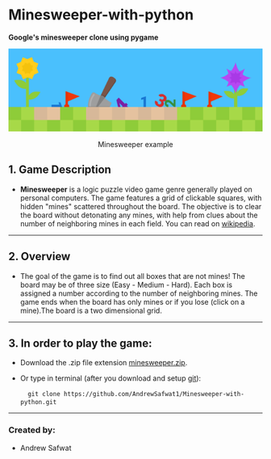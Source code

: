 # Minesweeper-with-python
**Google's minesweeper clone using pygame**

<div align="center">
    <img src = "example.png"/>
    <p>Minesweeper example</p>
</div>

## 1. Game Description 

- **Minesweeper** is a logic puzzle video game genre generally played on personal computers. The game features a grid of clickable squares, with hidden "mines" scattered throughout the board. The objective is to clear the board without detonating any mines, with help from clues about the number of neighboring mines in each field.   You can read on [wikipedia](https://en.wikipedia.org/wiki/Minesweeper_(video_game)).

---

## 2. Overview  
- The  goal  of  the  game  is  to  find out all boxes that are not mines! The board may be of three size (Easy - Medium - Hard).  Each box is assigned a number according to the number of neighboring mines.  The  game  ends  when  the board has only mines or if you lose (click on a mine).The board is a two dimensional grid.

---

## 3. In order to play the game:  
- Download the .zip file extension [minesweeper.zip](minesweeper.zip).
- Or type in terminal (after you download and setup <a href="https://git-scm.com/downloads" target="_blank">git</a>):  

        git clone https://github.com/AndrewSafwat1/Minesweeper-with-python.git
---

### Created by:  
- Andrew Safwat
